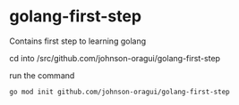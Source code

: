 # golang-first-step
Contains first step to learning golang


cd into /src/github.com/johnson-oragui/golang-first-step

run the command

```
go mod init github.com/johnson-oragui/golang-first-step
```
